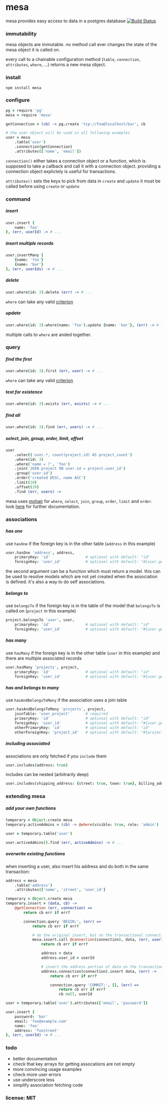 # mesa

mesa provides easy access to data in a postgres database
[![Build Status](https://travis-ci.org/snd/mesa.png)](https://travis-ci.org/snd/mesa)

### immutability

mesa objects are immutable.
no method call ever changes the state of the mesa object it is called on.

every call to a chainable configuration method (`table`, `connection`, `attributes`, `where`, ...)
returns a new mesa object.

### install

```
npm install mesa
```

### configure

```coffeescript
pg = require 'pg'
mesa = require 'mesa'

getConnection = (cb) -> pg.create 'tcp://foo@localhost/bar', cb

# the user object will be used in all following examples
user = mesa
    .table('user')
    .connection(getConnection)
    .attributes(['name', 'email'])
```

`connection()` either takes a connection object or a function, which is supposed to take a
callback and call it with a connection object.
providing a connection object explictely is useful for transactions.

`attributes()` sets the keys to pick from data in `create` and `update`
it must be called before using `create` or `update`

### command

##### insert

```coffeescript
user.insert {
    name: 'foo'
}, (err, userId) -> # ...
```

##### insert multiple records

```coffeescript
user.insertMany [
    {name: 'foo'}
    {name: 'bar'}
], (err, userIds) -> # ...
```

##### delete

```coffeescript
user.where(id: 3).delete (err) -> # ...
```

`where` can take any valid [criterion](https://github.com/snd/criterion)

##### update

```coffeescript
user.where(id: 3).where(name: 'foo').update {name: 'bar'}, (err) -> # ...
```

multiple calls to `where` are anded together.

### query

##### find the first

```coffeescript
user.where(id: 3).first (err, user) -> # ...
```

`where` can take any valid [criterion](https://github.com/snd/criterion)

##### test for existence

```coffeescript
user.where(id: 3).exists (err, exists) -> # ...
```

##### find all

```coffeescript
user.where(id: 3).find (err, users) -> # ...
```

##### select, join, group, order, limit, offset

```coffeescript
user
    .select('user.*, count(project.id) AS project_count')
    .where(id: 3)
    .where('name = ?', 'foo')
    .join('JOIN project ON user.id = project.user_id')
    .group('user.id')
    .order('created DESC, name ASC')
    .limit(10)
    .offset(20)
    .find (err, users) ->
```

mesa uses [mohair](https://github.com/snd/mohair) for `where`, `select`, `join`, `group`, `order`, `limit` and `order`.
look [here](https://github.com/snd/mohair) for further documentation.

### associations

##### has one

use `hasOne` if the foreign key is in the other table (`address` in this example)

```coffeescript
user.hasOne 'address', address,
    primaryKey: 'id'                # optional with default: "id"
    foreignKey: 'user_id'           # optional with default: "#{user.getTable()}_id"
```

the second argument can be a function which must return a model.
this can be used to resolve models which are not yet created when the association
is defined.
it's also a way to do self associations.

##### belongs to

use `belongsTo` if the foreign key is in the table of the model that `belongsTo`
is called on (`project` in this example)

```coffeescript
project.belongsTo 'user', user,
    primaryKey: 'id'                # optional with default: "id"
    foreignKey: 'user_id'           # optional with default: "#{user.getTable()}_id"
```

##### has many

use `hasMany` if the foreign key is in the other table (`user` in this example) and
there are multiple associated records

```coffeescript
user.hasMany 'projects', project,
    primaryKey: 'id'                # optional with default: "id"
    foreignKey: 'user_id'           # optional with default: "#{user.getTable()}_id"
```

##### has and belongs to many

use `hasAndBelongsToMany` if the association uses a join table

```coffeescript
user.hasAndBelongsToMany 'projects', project,
    joinTable: 'user_project'       # required
    primaryKey: 'id'                # optional with default: "id"
    foreignKey: 'user_id'           # optional with default: "#{user.getTable()}_id"
    otherPrimaryKey: 'id'           # optional with default: "id"
    otherForeignKey: 'project_id'   # optional with default: "#{project.getTable()}_id"
```

##### including associated

associations are only fetched if you `include` them

```coffeescript
user.includes(address: true)
```

includes can be nested (arbitrarily deep)

```coffeescript
user.includes(shipping_address: {street: true, town: true}, billing_address: true, friends: {billing_address: true})
```

### extending mesa

##### add your own functions

```coffeescript
temporary = Object.create mesa
temporary.activeAdmins = (cb) -> @where(visible: true, role: 'admin')

user = temporary.table('user')

user.activeAdmins().find (err, activeAdmins) -> # ...
```

##### overwrite existing functions

when inserting a user, also insert his address and do both in the same transaction:

```coffeescript
address = mesa
    .table('address')
    .attributes(['name', 'street', 'user_id']

temporary = Object.create mesa
temporary.insert = (data, cb) ->
    @getConnection (err, connection) =>
        return cb err if err?

        connection.query 'BEGIN;', (err) =>
            return cb err if err?

            # do the original insert, but on the transactional connection
            mesa.insert.call @connection(connection), data, (err, userId) =>
                return cb err if err?

                address = data
                address.user_id = userId

                # insert the address portion of data on the transactional connection
                address.connection(connection).insert data, (err) ->
                    return cb err if err?

                    connection.query 'COMMIT;', [], (err) =>
                        return cb err if err?
                        cb null, userId

user = temporary.table('user').attributes(['email', 'password'])

user.insert {
    password: 'bar'
    email: 'foo@example.com'
    name: 'foo'
    address: 'foostreet'
}, (err, userId) -> # ...
```

### todo

- better documentation
- check that key arrays for getting assocations are not empty
- more convincing usage examples
- check more user errors
- use underscore less
- simplify association fetching code

### license: MIT
